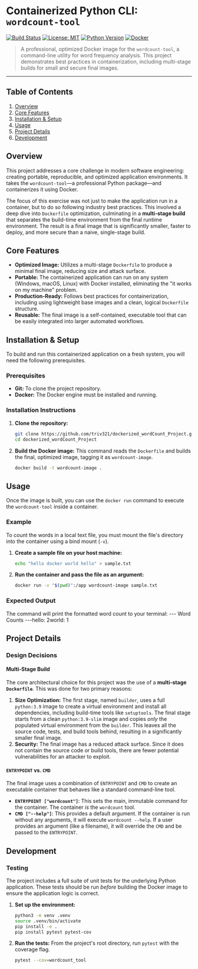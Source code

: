 # Containerized Python CLI: `wordcount-tool`

[![Build Status](https://img.shields.io/badge/build-passing-brightgreen)](https://github.com/triv321/docker-wordcount)
[![License: MIT](https://img.shields.io/badge/License-MIT-yellow.svg)](https://opensource.org/licenses/MIT)
[![Python Version](https://img.shields.io/badge/python-3.9-blue.svg)](https://www.python.org/downloads/release/python-390/)
[![Docker](https://img.shields.io/badge/docker-latest-blue.svg)](https://www.docker.com/)

> A professional, optimized Docker image for the `wordcount-tool`, a command-line utility for word frequency analysis. This project demonstrates best practices in containerization, including multi-stage builds for small and secure final images.

---

## Table of Contents
1.  [Overview](#overview)
2.  [Core Features](#core-features)
3.  [Installation & Setup](#installation--setup)
4.  [Usage](#usage)
5.  [Project Details](#project-details)
6.  [Development](#development)

## Overview

This project addresses a core challenge in modern software engineering: creating portable, reproducible, and optimized application environments. It takes the `wordcount-tool`—a professional Python package—and containerizes it using Docker.

The focus of this exercise was not just to make the application run in a container, but to do so following industry best practices. This involved a deep dive into `Dockerfile` optimization, culminating in a **multi-stage build** that separates the build-time environment from the final runtime environment. The result is a final image that is significantly smaller, faster to deploy, and more secure than a naive, single-stage build.

## Core Features

* **Optimized Image:** Utilizes a multi-stage `Dockerfile` to produce a minimal final image, reducing size and attack surface.
* **Portable:** The containerized application can run on any system (Windows, macOS, Linux) with Docker installed, eliminating the "it works on my machine" problem.
* **Production-Ready:** Follows best practices for containerization, including using lightweight base images and a clean, logical `Dockerfile` structure.
* **Reusable:** The final image is a self-contained, executable tool that can be easily integrated into larger automated workflows.

## Installation & Setup

To build and run this containerized application on a fresh system, you will need the following prerequisites.

### Prerequisites
* **Git:** To clone the project repository.
* **Docker:** The Docker engine must be installed and running.

### Installation Instructions
1.  **Clone the repository:**
    ```bash
    git clone https://github.com/triv321/dockerized_wordCount_Project.git
    cd dockerized_wordCount_Project
    ```

2.  **Build the Docker image:**
    This command reads the `Dockerfile` and builds the final, optimized image, tagging it as `wordcount-image`.
    ```bash
    docker build -t wordcount-image .
    ```

## Usage

Once the image is built, you can use the `docker run` command to execute the `wordcount-tool` inside a container.

### Example
To count the words in a local text file, you must mount the file's directory into the container using a bind mount (`-v`).

1.  **Create a sample file on your host machine:**
    ```bash
    echo "hello docker world hello" > sample.txt
    ```

2.  **Run the container and pass the file as an argument:**
    ```bash
    docker run -v "$(pwd)":/app wordcount-image sample.txt
    ```

### Expected Output
The command will print the formatted word count to your terminal:
--- Word Counts ---hello: 2world: 1
## Project Details

### Design Decisions

#### Multi-Stage Build
The core architectural choice for this project was the use of a **multi-stage `Dockerfile`**. This was done for two primary reasons:
1.  **Size Optimization:** The first stage, named `builder`, uses a full `python:3.9` image to create a virtual environment and install all dependencies, including build-time tools like `setuptools`. The final stage starts from a clean `python:3.9-slim` image and copies *only* the populated virtual environment from the `builder`. This leaves all the source code, tests, and build tools behind, resulting in a significantly smaller final image.
2.  **Security:** The final image has a reduced attack surface. Since it does not contain the source code or build tools, there are fewer potential vulnerabilities for an attacker to exploit.

#### `ENTRYPOINT` vs. `CMD`
The final image uses a combination of `ENTRYPOINT` and `CMD` to create an executable container that behaves like a standard command-line tool.
* **`ENTRYPOINT ["wordcount"]`**: This sets the main, immutable command for the container. The container *is* the `wordcount` tool.
* **`CMD ["--help"]`**: This provides a default argument. If the container is run without any arguments, it will execute `wordcount --help`. If a user provides an argument (like a filename), it will override the `CMD` and be passed to the `ENTRYPOINT`.

## Development

### Testing
The project includes a full suite of unit tests for the underlying Python application. These tests should be run *before* building the Docker image to ensure the application logic is correct.

1.  **Set up the environment:**
    ```bash
    python3 -m venv .venv
    source .venv/bin/activate
    pip install -e .
    pip install pytest pytest-cov
    ```

2.  **Run the tests:**
    From the project's root directory, run `pytest` with the coverage flag.
    ```bash
    pytest --cov=wordcount_tool
    ```
